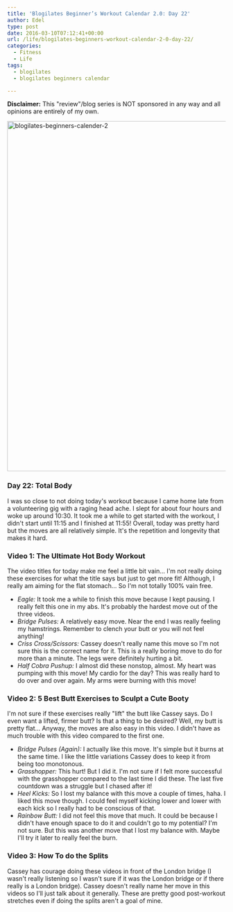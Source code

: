 ```yaml
---
title: 'Blogilates Beginner’s Workout Calendar 2.0: Day 22'
author: Edel
type: post
date: 2016-03-10T07:12:41+00:00
url: /life/blogilates-beginners-workout-calendar-2-0-day-22/
categories:
  - Fitness
  - Life
tags:
  - blogilates
  - blogilates beginners calendar

---
```

**Disclaimer:** This "review"/blog series is NOT sponsored in any way and all opinions are entirely of my own.

<a href="http://scattered.me/wp-content/uploads/2016/02/blogilates-beginners-calender-2.png" rel="attachment wp-att-11076"><img src="http://scattered.me/wp-content/uploads/2016/02/blogilates-beginners-calender-2-1024x806.png" alt="blogilates-beginners-calender-2" width="1024" height="806" class="alignnone size-large wp-image-11076" srcset="http://erzadel.net/blog/wp-content/uploads/2016/02/blogilates-beginners-calender-2-1024x806.png 1024w, http://erzadel.net/blog/wp-content/uploads/2016/02/blogilates-beginners-calender-2-300x236.png 300w, http://erzadel.net/blog/wp-content/uploads/2016/02/blogilates-beginners-calender-2-768x604.png 768w" sizes="(max-width: 1024px) 100vw, 1024px" /></a>

### Day 22: Total Body

I was so close to not doing today's workout because I came home late from a volunteering gig with a raging head ache. I slept for about four hours and woke up around 10:30. It took me a while to get started with the workout, I didn't start until 11:15 and I finished at 11:55! Overall, today was pretty hard but the moves are all relatively simple. It's the repetition and longevity that makes it hard.

### Video 1: The Ultimate Hot Body Workout

The video titles for today make me feel a little bit vain&#8230; I'm not really doing these exercises for what the title says but just to get more fit! Although, I really am aiming for the flat stomach&#8230; So I'm not totally 100% vain free.

<div class="flex-video">
</div>

  * _Eagle:_ It took me a while to finish this move because I kept pausing. I really felt this one in my abs. It's probably the hardest move out of the three videos.
  * _Bridge Pulses:_ A relatively easy move. Near the end I was really feeling my hamstrings. Remember to clench your butt or you will not feel anything!
  * _Criss Cross/Scissors:_ Cassey doesn't really name this move so I'm not sure this is the correct name for it. This is a really boring move to do for more than a minute. The legs were definitely hurting a bit.
  * _Half Cobra Pushup:_ I almost did these nonstop, almost. My heart was pumping with this move! My cardio for the day? This was really hard to do over and over again. My arms were burning with this move!

### Video 2: 5 Best Butt Exercises to Sculpt a Cute Booty

I'm not sure if these exercises really "lift" the butt like Cassey says. Do I even want a lifted, firmer butt? Is that a thing to be desired? Well, my butt is pretty flat&#8230; Anyway, the moves are also easy in this video. I didn't have as much trouble with this video compared to the first one.

<div class="flex-video">
</div>

  * _Bridge Pulses (Again):_ I actually like this move. It's simple but it burns at the same time. I like the little variations Cassey does to keep it from being too monotonous.
  * _Grasshopper:_ This hurt! But I did it. I'm not sure if I felt more successful with the grasshopper compared to the last time I did these. The last five countdown was a struggle but I chased after it!
  * _Heel Kicks:_ So I lost my balance with this move a couple of times, haha. I liked this move though. I could feel myself kicking lower and lower with each kick so I really had to be conscious of that.
  * _Rainbow Butt:_ I did not feel this move that much. It could be because I didn't have enough space to do it and couldn't go to my potential? I'm not sure. But this was another move that I lost my balance with. Maybe I'll try it later to really feel the burn.
### Video 3: How To do the Splits

Cassey has courage doing these videos in front of the London bridge (I wasn't really listening so I wasn't sure if it was the London bridge or if there really is a London bridge). Cassey doesn't really name her move in this videos so I'll just talk about it generally. These are pretty good post-workout stretches even if doing the splits aren't a goal of mine.

<div class="flex-video">
</div>


